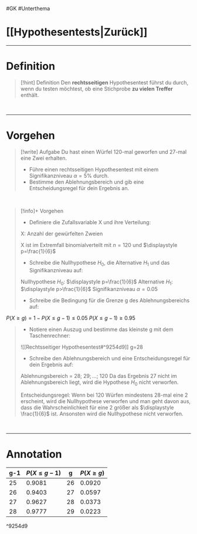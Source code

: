 #GK #Unterthema 

# [[Hypothesentests|Zurück]]

___
# Definition

>[!hint] Definition
>Den **rechtsseitigen** Hypothesentest führst du durch, wenn du testen möchtest, ob eine Stichprobe **zu vielen Treffer** enthält.

<br>

___
# Vorgehen

>[!write] Aufgabe
>Du hast einen Würfel 120-mal geworfen und 27-mal eine Zwei erhalten.
>- Führe einen rechtsseitigen Hypothesentest mit einem Signifikanzniveau $\alpha =5$% durch.
>- Bestimme den Ablehnungsbereich und gib eine Entscheidungsregel für dein Ergebnis an.  

<br>

>[!info]+ Vorgehen
>- Definiere die Zufallsvariable X und ihre Verteilung:
>
>X: Anzahl der gewürfelten Zweien
>
>X ist im Extremfall binomialverteilt mit $n=120$ und $\displaystyle p=\frac{1}{6}$
>
>- Schreibe die Nullhypothese $H_0$, die Alternative $H_1$ und das Signifikanzniveau auf:
>
>Nullhypothese $H_0$: $\displaystyle p=\frac{1}{6}$
>Alternative $H_1$: $\displaystyle p>\frac{1}{6}$
>Signifikanzniveau $\alpha = 0.05$
>
>- Schreibe die Bedingung für die Grenze g des Ablehnungsbereichs auf:
>
$P(X\geq g)=1-P(X\leq g-1)\leq 0.05$
$P(X\leq g-1)\geq 0.95$
>
>- Notiere einen Auszug und bestimme das kleinste g mit dem Taschenrechner:
>
>![[Rechtsseitiger Hypothesentest#^9254d9]]
>g=28
>
>- Schreibe den Ablehnungsbereich und eine Entscheidungsregel für dein Ergebnis auf:
>
>Ablehnungsbereich = ${28;\ 29;...;\ 120}$
>Da das Ergebnis 27 nicht im Ablehnungsbereich liegt, wird die Hypothese $H_0$ nicht verworfen. 
>
>Entscheidungsregel:
>Wenn bei 120 Würfen mindestens 28-mal eine 2 erscheint, wird die Nullhypothese verworfen und man geht davon aus, dass die Wahrscheinlichkeit für eine 2 größer als $\displaystyle \frac{1}{6}$ ist. 
>Ansonsten wird die Nullhypothese nicht verworfen. 

<br>

___
# Annotation

| g-1 | $P(X\leq g-1)$ | g | $P(X\geq g)$ |
| ---- | ---- | ---- | ---- |
| 25 | 0.9081 | 26 | 0.0920 |
| 26 | 0.9403 | 27 | 0.0597 |
| 27 | 0.9627 | 28 | 0.0373 |
| 28 | 0.9777 | 29 | 0.0223 |

^9254d9

